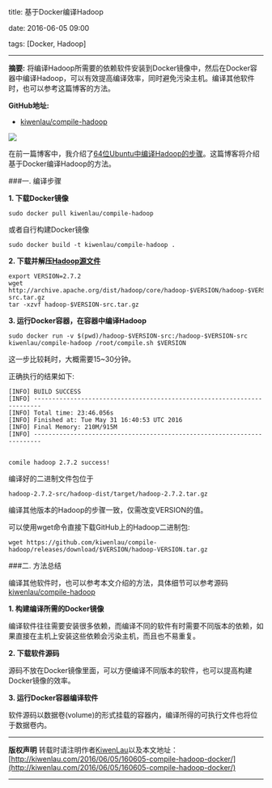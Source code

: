 title: 基于Docker编译Hadoop

date: 2016-06-05 09:00

tags: [Docker, Hadoop]

---

**摘要:** 将编译Hadoop所需要的依赖软件安装到Docker镜像中，然后在Docker容器中编译Hadoop，可以有效提高编译效率，同时避免污染主机。编译其他软件时，也可以参考这篇博客的方法。

**GitHub地址:**
- [kiwenlau/compile-hadoop](https://github.com/kiwenlau/compile-hadoop)

<!-- more -->

![](/image/160605/hadoop-docker.png)

在前一篇博客中，我介绍了[64位Ubuntu中编译Hadoop的步骤](http://kiwenlau.com/2016/05/29/160529-compile-hadoop-ubuntu/)。这篇博客将介绍基于Docker编译Hadoop的方法。

###一. 编译步骤

**1. 下载Docker镜像**

```
sudo docker pull kiwenlau/compile-hadoop
```

或者自行构建Docker镜像

```
sudo docker build -t kiwenlau/compile-hadoop .
```


**2. 下载并解压[Hadoop源文件](http://archive.apache.org/dist/hadoop/core/)**

```
export VERSION=2.7.2
wget http://archive.apache.org/dist/hadoop/core/hadoop-$VERSION/hadoop-$VERSION-src.tar.gz
tar -xzvf hadoop-$VERSION-src.tar.gz
```

**3. 运行Docker容器，在容器中编译Hadoop**

```
sudo docker run -v $(pwd)/hadoop-$VERSION-src:/hadoop-$VERSION-src kiwenlau/compile-hadoop /root/compile.sh $VERSION
```

这一步比较耗时，大概需要15~30分钟。 

正确执行的结果如下:

```
[INFO] BUILD SUCCESS
[INFO] ------------------------------------------------------------------------
[INFO] Total time: 23:46.056s
[INFO] Finished at: Tue May 31 16:40:53 UTC 2016
[INFO] Final Memory: 210M/915M
[INFO] ------------------------------------------------------------------------


comile hadoop 2.7.2 success!
```

编译好的二进制文件包位于

```
hadoop-2.7.2-src/hadoop-dist/target/hadoop-2.7.2.tar.gz
```

编译其他版本的Hadoop的步骤一致，仅需改变VERSION的值。

可以使用wget命令直接下载GitHub上的Hadoop二进制包:

```
wget https://github.com/kiwenlau/compile-hadoop/releases/download/$VERSION/hadoop-VERSION.tar.gz
```

###二. 方法总结

编译其他软件时，也可以参考本文介绍的方法，具体细节可以参考源码[kiwenlau/compile-hadoop](https://github.com/kiwenlau/compile-hadoop)

**1. 构建编译所需的Docker镜像**

编译软件往往需要安装很多依赖，而编译不同的软件有时需要不同版本的依赖，如果直接在主机上安装这些依赖会污染主机，而且也不易重复。

**2. 下载软件源码**

源码不放在Docker镜像里面，可以方便编译不同版本的软件，也可以提高构建Docker镜像的效率。

**3. 运行Docker容器编译软件**

软件源码以数据卷(volume)的形式挂载的容器内，编译所得的可执行文件也将位于数据卷内。

***
**版权声明**
转载时请注明作者[KiwenLau](http://kiwenlau.com/)以及本文地址：
[http://kiwenlau.com/2016/06/05/160605-compile-hadoop-docker/](http://kiwenlau.com/2016/06/05/160605-compile-hadoop-docker/)
***